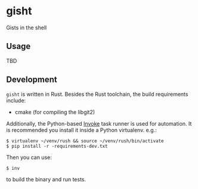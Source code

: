 # gisht

Gists in the shell

## Usage

TBD

## Development

`gisht` is written in Rust. Besides the Rust toolchain, the build requirements include:

* cmake (for compiling the libgit2)

Additionally, the Python-based [Invoke](http://pyinvoke.org) task runner is used for automation.
It is recommended you install it inside a Python virtualenv. e.g.:

    $ virtualenv ~/venv/rush && source ~/venv/rush/bin/activate
    $ pip install -r -requirements-dev.txt

Then you can use:

    $ inv

to build the binary and run tests.
